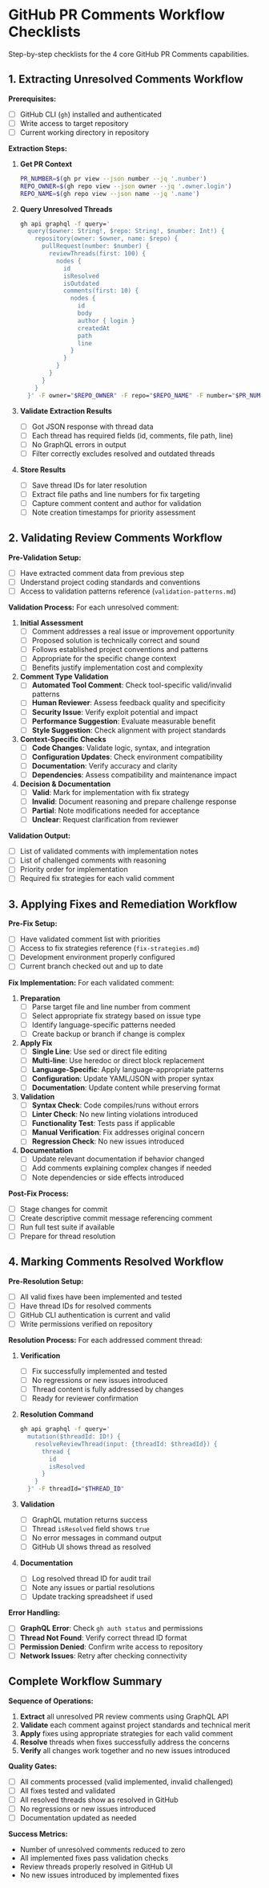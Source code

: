 # GitHub PR Comments Workflow Checklists

Step-by-step checklists for the 4 core GitHub PR Comments capabilities.

## 1. Extracting Unresolved Comments Workflow

**Prerequisites:**
- [ ] GitHub CLI (`gh`) installed and authenticated
- [ ] Write access to target repository
- [ ] Current working directory in repository

**Extraction Steps:**
1. **Get PR Context**
   ```bash
   PR_NUMBER=$(gh pr view --json number --jq '.number')
   REPO_OWNER=$(gh repo view --json owner --jq '.owner.login')
   REPO_NAME=$(gh repo view --json name --jq '.name')
   ```

2. **Query Unresolved Threads**
   ```bash
   gh api graphql -f query='
     query($owner: String!, $repo: String!, $number: Int!) {
       repository(owner: $owner, name: $repo) {
         pullRequest(number: $number) {
           reviewThreads(first: 100) {
             nodes {
               id
               isResolved
               isOutdated
               comments(first: 10) {
                 nodes {
                   id
                   body
                   author { login }
                   createdAt
                   path
                   line
                 }
               }
             }
           }
         }
       }
     }' -F owner="$REPO_OWNER" -F repo="$REPO_NAME" -F number="$PR_NUMBER" --jq '.data.repository.pullRequest.reviewThreads.nodes[] | select(.isResolved == false and .isOutdated == false)'
   ```

3. **Validate Extraction Results**
   - [ ] Got JSON response with thread data
   - [ ] Each thread has required fields (id, comments, file path, line)
   - [ ] No GraphQL errors in output
   - [ ] Filter correctly excludes resolved and outdated threads

4. **Store Results**
   - [ ] Save thread IDs for later resolution
   - [ ] Extract file paths and line numbers for fix targeting
   - [ ] Capture comment content and author for validation
   - [ ] Note creation timestamps for priority assessment

## 2. Validating Review Comments Workflow

**Pre-Validation Setup:**
- [ ] Have extracted comment data from previous step
- [ ] Understand project coding standards and conventions
- [ ] Access to validation patterns reference (`validation-patterns.md`)

**Validation Process:**
For each unresolved comment:

1. **Initial Assessment**
   - [ ] Comment addresses a real issue or improvement opportunity
   - [ ] Proposed solution is technically correct and sound
   - [ ] Follows established project conventions and patterns
   - [ ] Appropriate for the specific change context
   - [ ] Benefits justify implementation cost and complexity

2. **Comment Type Validation**
   - [ ] **Automated Tool Comment**: Check tool-specific valid/invalid patterns
   - [ ] **Human Reviewer**: Assess feedback quality and specificity
   - [ ] **Security Issue**: Verify exploit potential and impact
   - [ ] **Performance Suggestion**: Evaluate measurable benefit
   - [ ] **Style Suggestion**: Check alignment with project standards

3. **Context-Specific Checks**
   - [ ] **Code Changes**: Validate logic, syntax, and integration
   - [ ] **Configuration Updates**: Check environment compatibility
   - [ ] **Documentation**: Verify accuracy and clarity
   - [ ] **Dependencies**: Assess compatibility and maintenance impact

4. **Decision & Documentation**
   - [ ] **Valid**: Mark for implementation with fix strategy
   - [ ] **Invalid**: Document reasoning and prepare challenge response
   - [ ] **Partial**: Note modifications needed for acceptance
   - [ ] **Unclear**: Request clarification from reviewer

**Validation Output:**
- [ ] List of validated comments with implementation notes
- [ ] List of challenged comments with reasoning
- [ ] Priority order for implementation
- [ ] Required fix strategies for each valid comment

## 3. Applying Fixes and Remediation Workflow

**Pre-Fix Setup:**
- [ ] Have validated comment list with priorities
- [ ] Access to fix strategies reference (`fix-strategies.md`)
- [ ] Development environment properly configured
- [ ] Current branch checked out and up to date

**Fix Implementation:**
For each validated comment:

1. **Preparation**
   - [ ] Parse target file and line number from comment
   - [ ] Select appropriate fix strategy based on issue type
   - [ ] Identify language-specific patterns needed
   - [ ] Create backup or branch if change is complex

2. **Apply Fix**
   - [ ] **Single Line**: Use sed or direct file editing
   - [ ] **Multi-line**: Use heredoc or direct block replacement
   - [ ] **Language-Specific**: Apply language-appropriate patterns
   - [ ] **Configuration**: Update YAML/JSON with proper syntax
   - [ ] **Documentation**: Update content while preserving format

3. **Validation**
   - [ ] **Syntax Check**: Code compiles/runs without errors
   - [ ] **Linter Check**: No new linting violations introduced
   - [ ] **Functionality Test**: Tests pass if applicable
   - [ ] **Manual Verification**: Fix addresses original concern
   - [ ] **Regression Check**: No new issues introduced

4. **Documentation**
   - [ ] Update relevant documentation if behavior changed
   - [ ] Add comments explaining complex changes if needed
   - [ ] Note dependencies or side effects introduced

**Post-Fix Process:**
- [ ] Stage changes for commit
- [ ] Create descriptive commit message referencing comment
- [ ] Run full test suite if available
- [ ] Prepare for thread resolution

## 4. Marking Comments Resolved Workflow

**Pre-Resolution Setup:**
- [ ] All valid fixes have been implemented and tested
- [ ] Have thread IDs for resolved comments
- [ ] GitHub CLI authentication is current and valid
- [ ] Write permissions verified on repository

**Resolution Process:**
For each addressed comment thread:

1. **Verification**
   - [ ] Fix successfully implemented and tested
   - [ ] No regressions or new issues introduced
   - [ ] Thread content is fully addressed by changes
   - [ ] Ready for reviewer confirmation

2. **Resolution Command**
   ```bash
   gh api graphql -f query='
     mutation($threadId: ID!) {
       resolveReviewThread(input: {threadId: $threadId}) {
         thread {
           id
           isResolved
         }
       }
     }' -F threadId="$THREAD_ID"
   ```

3. **Validation**
   - [ ] GraphQL mutation returns success
   - [ ] Thread `isResolved` field shows `true`
   - [ ] No error messages in command output
   - [ ] GitHub UI shows thread as resolved

4. **Documentation**
   - [ ] Log resolved thread ID for audit trail
   - [ ] Note any issues or partial resolutions
   - [ ] Update tracking spreadsheet if used

**Error Handling:**
- [ ] **GraphQL Error**: Check `gh auth status` and permissions
- [ ] **Thread Not Found**: Verify correct thread ID format
- [ ] **Permission Denied**: Confirm write access to repository
- [ ] **Network Issues**: Retry after checking connectivity

## Complete Workflow Summary

**Sequence of Operations:**
1. **Extract** all unresolved PR review comments using GraphQL API
2. **Validate** each comment against project standards and technical merit
3. **Apply** fixes using appropriate strategies for each valid comment
4. **Resolve** threads when fixes successfully address the concerns
5. **Verify** all changes work together and no new issues introduced

**Quality Gates:**
- [ ] All comments processed (valid implemented, invalid challenged)
- [ ] All fixes tested and validated
- [ ] All resolved threads show as resolved in GitHub
- [ ] No regressions or new issues introduced
- [ ] Documentation updated as needed

**Success Metrics:**
- Number of unresolved comments reduced to zero
- All implemented fixes pass validation checks
- Review threads properly resolved in GitHub UI
- No new issues introduced by implemented fixes
